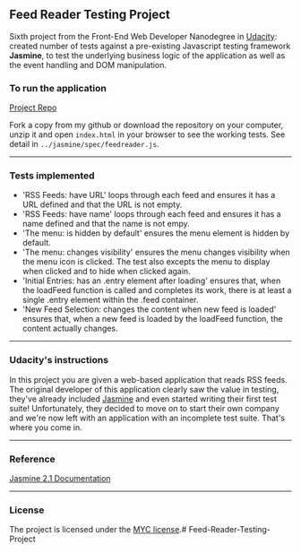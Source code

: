 ## Feed Reader Testing Project

Sixth project from the Front-End Web Developer Nanodegree in <a href="https://www.udacity.com" target="_blank">Udacity</a>:
<br>
created number of tests against a pre-existing Javascript testing framework **Jasmine**, to test the underlying business logic of the application as well as the event handling and DOM manipulation.

### To run the application

[Project Repo](https://github.com/markchen555/)

Fork a copy from my github or download the repository on your computer, unzip it and open `index.html` in your browser to see the working tests. See detail in `../jasmine/spec/feedreader.js`. 

---

### Tests implemented

- 'RSS Feeds: have URL' loops through each feed and ensures it has a URL defined and that the URL is not empty.
- 'RSS Feeds: have name' loops through each feed and ensures it has a name defined and that the name is not empy.
- 'The menu: is hidden by default' ensures the menu element is hidden by default.
- 'The menu: changes visibility' ensures the menu changes visibility when the menu icon is clicked. The test also excepts the menu to display when clicked and to hide when clicked again.
- 'Initial Entries: has an .entry element after loading' ensures that, when the loadFeed function is called and completes its work, there is at least a single .entry element within the .feed container. 
- 'New Feed Selection: changes the content when new feed is loaded' ensures that, when a new feed is loaded by the loadFeed function,  the content actually changes. 

---

### Udacity's instructions

In this project you are given a web-based application that reads RSS feeds. The original developer of this application clearly saw the value in testing, they've already included [Jasmine](http://jasmine.github.io/) and even started writing their first test suite! Unfortunately, they decided to move on to start their own company and we're now left with an application with an incomplete test suite. That's where you come in.

---

### Reference

[Jasmine 2.1 Documentation](https://jasmine.github.io/2.1/introduction.html)

---

### License

The project is licensed under the [MYC license](license.txt).# Feed-Reader-Testing-Project
